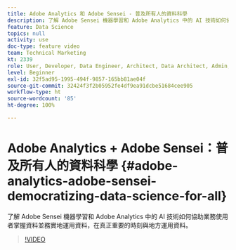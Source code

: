 ```yaml
---
title: Adobe Analytics 和 Adobe Sensei - 普及所有人的資料科學
description: 了解 Adobe Sensei 機器學習和 Adobe Analytics 中的 AI 技術如何協助業務使用者掌握資料並務實地運用資料，在真正重要的時刻與地方運用資料。
feature: Data Science
topics: null
activity: use
doc-type: feature video
team: Technical Marketing
kt: 2339
role: User, Developer, Data Engineer, Architect, Data Architect, Admin, Leader
level: Beginner
exl-id: 32f5ad95-1995-494f-9857-165bb81ae04f
source-git-commit: 32424f3f2b05952fe4df9ea91dcbe51684cee905
workflow-type: ht
source-wordcount: '85'
ht-degree: 100%

---
```


# Adobe Analytics + Adobe Sensei：普及所有人的資料科學 {#adobe-analytics-adobe-sensei-democratizing-data-science-for-all}

了解 Adobe Sensei 機器學習和 Adobe Analytics 中的 AI 技術如何協助業務使用者掌握資料並務實地運用資料，在真正重要的時刻與地方運用資料。

>[!VIDEO](https://video.tv.adobe.com/v/25838/?quality=12)
